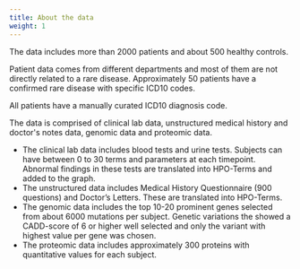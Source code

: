```yaml
---
title: About the data
weight: 1
---
```

The data includes more than 2000 patients and about 500 healthy controls.​

Patient data comes from different departments and most of them are not directly related to a rare disease. Approximately 50 patients have a confirmed rare disease with specific ICD10 codes.​

All patients have a manually curated ICD10 diagnosis code.​

The data is comprised of clinical lab data, unstructured medical history and doctor's notes data, genomic data and proteomic data.​
- The clinical lab data includes blood tests and urine tests. Subjects can have between 0 to 30 terms and parameters at each timepoint.  Abnormal findings in these tests are translated into HPO-Terms and added to the graph.​
- The unstructured data includes Medical History Questionnaire (900 questions) and Doctor’s Letters. These are translated into HPO-Terms.​
- The genomic data includes the top 10-20 prominent genes selected from about 6000 mutations per subject. Genetic variations the showed a CADD-score of 6 or higher well selected and only the variant with highest value per gene was chosen.​
- The proteomic data includes approximately 300 proteins with quantitative values for each subject.​